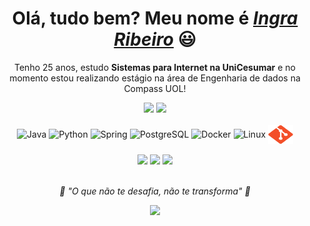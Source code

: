 <div>
  <h1 align="center">Olá, tudo bem? Meu nome é <a href="https://www.linkedin.com/in/ingra-ribeiro-de-morais/"><i>Ingra Ribeiro</i></a> 😃️</h1>
  <p align="center">Tenho 25 anos, estudo <b>Sistemas para Internet na UniCesumar</b> e no momento estou realizando estágio na área de Engenharia de dados na Compass UOL!

<div align="center">
     <img height="150em" src="https://github-readme-stats.vercel.app/api/?username=ingrarib&count_private=true&theme=aura&hide_border=true&&layout=compact"/>
  </a>
   
   <img height="150em" src="https://github-readme-stats.vercel.app/api/wakatime?username=ingraribwt&theme=aura&hide_border=true"/>
  </a>
</div>

<div align="center" valign="top"><br>
  <img align="center" alt="Java" height="30" width="40"src="https://cdn.jsdelivr.net/gh/devicons/devicon/icons/java/java-original.svg" />
     <img align="center" alt="Python" height="30" width="40" src="https://cdn.jsdelivr.net/gh/devicons/devicon/icons/python/python-original.svg" />
  <img align="center" alt="Spring" height="30" width="40"src="https://cdn.jsdelivr.net/gh/devicons/devicon/icons/spring/spring-original.svg" />
  <img align="center" alt="PostgreSQL" height="30" width="40"src="https://cdn.jsdelivr.net/gh/devicons/devicon/icons/postgresql/postgresql-plain.svg" />
  <img align="center" alt="Docker" height="30" width="40"src="https://cdn.jsdelivr.net/gh/devicons/devicon/icons/docker/docker-plain.svg" />
   <img align="center" alt="Linux" height="30" width="40"src="https://cdn.jsdelivr.net/gh/devicons/devicon/icons/linux/linux-original.svg" />              
   <img align="center" alt="git" height="30" width="40" src="https://raw.githubusercontent.com/devicons/devicon/master/icons/git/git-original.svg">
  </div><br>

<div align="center">
    <a href="https://www.instagram.com/ingrarib/" target="_blank"><img src="https://img.shields.io/badge/-Instagram-%23E4405F?style=for-the-badge&logo=instagram&logoColor=white" target="_blank"></a>
  <a href="https://www.linkedin.com/in/ingrarib/" target="_blank"><img src="https://img.shields.io/badge/-LinkedIn-%230077B5?style=for-the-badge&logo=linkedin&logoColor=white" target="_blank"></a> 
  <a href="ingrarib98@gmail.com"><img src="https://img.shields.io/badge/-Gmail-%23333?style=for-the-badge&logo=gmail&logoColor=white" target="_blank"></a>
</div>

<div>
</a><br>
  <p align="center"><i>💜 "O que não te desafia, não te transforma" 💜</i></h2>
</div>
  
 <div align="center">
     <img src="https://komarev.com/ghpvc/?username=ingrarib&color=blueviolet&style=plastic"/>
  </a>
